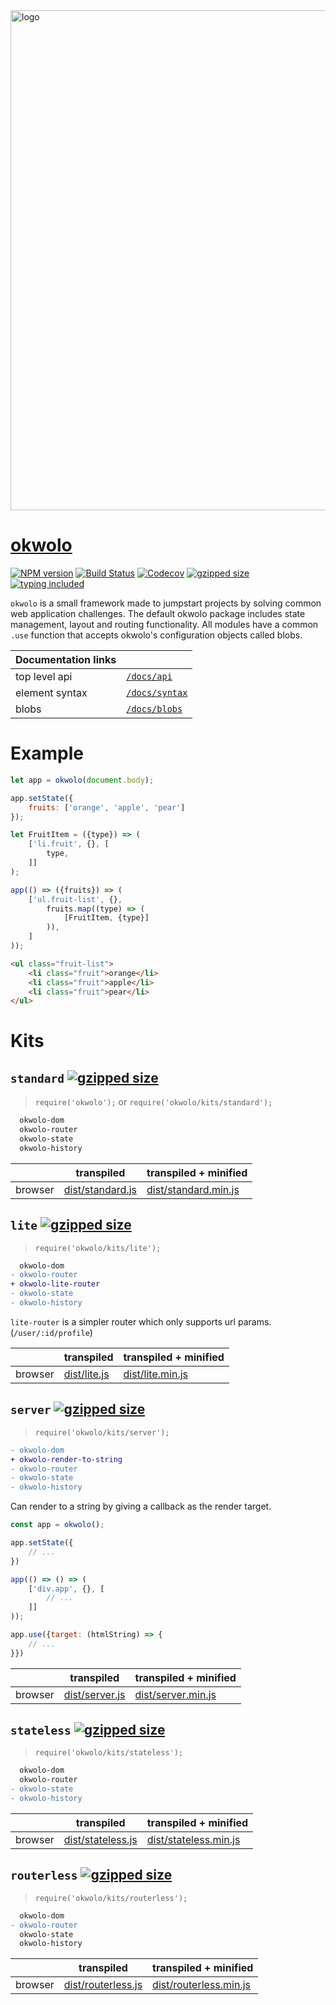 <img src="https://user-images.githubusercontent.com/9319710/28757374-8e78376e-754f-11e7-84a1-7b2b2e540e56.png" alt="logo" width="800px">

# [okwolo](https://github.com/okwolo/okwolo)

[![NPM version](https://img.shields.io/npm/v/okwolo.svg)](https://www.npmjs.com/package/okwolo)
[![Build Status](https://travis-ci.org/okwolo/okwolo.svg?branch=master)](https://travis-ci.org/okwolo/okwolo)
[![Codecov](https://img.shields.io/codecov/c/github/okwolo/okwolo.svg)](https://codecov.io/gh/okwolo/okwolo)
[![gzipped size](https://img.shields.io/github/size/okwolo/okwolo/dist/standard.min.js.gz.svg)](https://github.com/okwolo/okwolo/blob/master/dist/standard.min.js.gz)
[![typing included](https://img.shields.io/badge/typings-included-brightgreen.svg)](https://github.com/okwolo/okwolo/blob/master/packages/okwolo/index.d.ts)

`okwolo` is a small framework made to jumpstart projects by solving common web application challenges. The default okwolo package includes state management, layout and routing functionality. All modules have a common `.use` function that accepts okwolo's configuration objects called blobs.

| Documentation links | |
|---|---|
| top level api | [`/docs/api`](https://github.com/okwolo/okwolo/blob/master/docs/api.md) |
| element syntax | [`/docs/syntax`](https://github.com/okwolo/okwolo/blob/master/docs/syntax.md) |
| blobs | [`/docs/blobs`](https://github.com/okwolo/okwolo/blob/master/docs/blobs.md) |

# Example

````javascript
let app = okwolo(document.body);

app.setState({
    fruits: ['orange', 'apple', 'pear']
});

let FruitItem = ({type}) => (
    ['li.fruit', {}, [
        type,
    ]]
);

app(() => ({fruits}) => (
    ['ul.fruit-list', {},
        fruits.map((type) => (
            [FruitItem, {type}]
        )),
    ]
));
````

````html
<ul class="fruit-list">
    <li class="fruit">orange</li>
    <li class="fruit">apple</li>
    <li class="fruit">pear</li>
</ul>
````

# Kits

## `standard` [![gzipped size](https://img.shields.io/github/size/okwolo/okwolo/dist/standard.min.js.gz.svg)](https://github.com/okwolo/okwolo/blob/master/dist/standard.min.js.gz)

> `require('okwolo');` or `require('okwolo/kits/standard');`

```diff
  okwolo-dom
  okwolo-router
  okwolo-state
  okwolo-history
```

| | transpiled | transpiled + minified |
|---|---|---|
| browser | [dist/standard.js](https://raw.githubusercontent.com/okwolo/okwolo/master/dist/standard.js) | [dist/standard.min.js](https://raw.githubusercontent.com/okwolo/okwolo/master/dist/standard.min.js) |

## `lite` [![gzipped size](https://img.shields.io/github/size/okwolo/okwolo/dist/lite.min.js.gz.svg)](https://github.com/okwolo/okwolo/blob/master/dist/lite.min.js.gz)

> `require('okwolo/kits/lite');`

```diff
  okwolo-dom
- okwolo-router
+ okwolo-lite-router
- okwolo-state
- okwolo-history
```

`lite-router` is a simpler router which only supports url params. (`/user/:id/profile`)

| | transpiled | transpiled + minified |
|---|---|---|
| browser | [dist/lite.js](https://raw.githubusercontent.com/okwolo/okwolo/master/dist/lite.js) | [dist/lite.min.js](https://raw.githubusercontent.com/okwolo/okwolo/master/dist/lite.min.js) |

## `server` [![gzipped size](https://img.shields.io/github/size/okwolo/okwolo/dist/server.min.js.gz.svg)](https://github.com/okwolo/okwolo/blob/master/dist/server.min.js.gz)

> `require('okwolo/kits/server');`

```diff
- okwolo-dom
+ okwolo-render-to-string
- okwolo-router
- okwolo-state
- okwolo-history
```

Can render to a string by giving a callback as the render target.

```javascript
const app = okwolo();

app.setState({
    // ...
})

app(() => () => (
    ['div.app', {}, [
        // ...
    ]]
));

app.use({target: (htmlString) => {
    // ...
}})
```

| | transpiled | transpiled + minified |
|---|---|---|
| browser | [dist/server.js](https://raw.githubusercontent.com/okwolo/okwolo/master/dist/server.js) | [dist/server.min.js](https://raw.githubusercontent.com/okwolo/okwolo/master/dist/server.min.js) |

## `stateless` [![gzipped size](https://img.shields.io/github/size/okwolo/okwolo/dist/stateless.min.js.gz.svg)](https://github.com/okwolo/okwolo/blob/master/dist/stateless.min.js.gz)

> `require('okwolo/kits/stateless');`

```diff
  okwolo-dom
  okwolo-router
- okwolo-state
- okwolo-history
```

| | transpiled | transpiled + minified |
|---|---|---|
| browser | [dist/stateless.js](https://raw.githubusercontent.com/okwolo/okwolo/master/dist/stateless.js) | [dist/stateless.min.js](https://raw.githubusercontent.com/okwolo/okwolo/master/dist/stateless.min.js) |

## `routerless` [![gzipped size](https://img.shields.io/github/size/okwolo/okwolo/dist/routerless.min.js.gz.svg)](https://github.com/okwolo/okwolo/blob/master/dist/routerless.min.js.gz)

> `require('okwolo/kits/routerless');`

```diff
  okwolo-dom
- okwolo-router
  okwolo-state
  okwolo-history
```

| | transpiled | transpiled + minified |
|---|---|---|
| browser | [dist/routerless.js](https://raw.githubusercontent.com/okwolo/okwolo/master/dist/routerless.js) | [dist/routerless.min.js](https://raw.githubusercontent.com/okwolo/okwolo/master/dist/routerless.min.js) |